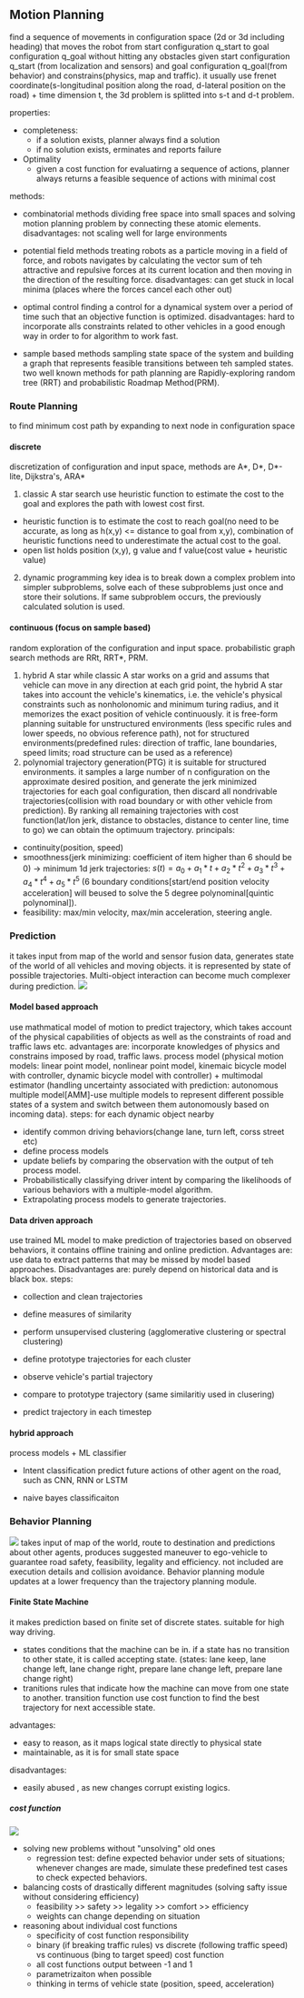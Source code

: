 ## Motion Planning
find a sequence of movements in configuration space (2d or 3d including heading) that moves the robot from start configuration q_start to goal configuration q_goal without hitting any obstacles given start configuration q_start (from localization and sensors) and goal configuration q_goal(from behavior) and constrains(physics, map and traffic). 
it usually use frenet coordinate(s-longitudinal position along the road, d-lateral position on the road) + time dimension t, the 3d problem is splitted into s-t and d-t problem.

properties:
- completeness: 
    - if a solution exists, planner always find a solution
    - if no solution exists, erminates and reports failure
- Optimality
    - given a cost function for evaluatirng a sequence of actions, planner always returns a feasible sequence of actions with minimal cost

methods:
- combinatorial methods
dividing free space into small spaces and solving motion planning problem by connecting these atomic elements. disadvantages: not scaling well for large environments

- potential field methods
treating robots as a particle moving in a field of force, and robots navigates by calculating the vector sum of teh attractive and repulsive forces at its current location and then moving in the direction of the resulting force. disadvantages: can get stuck in local minima (places where the forces cancel each other out)

- optimal control
finding a control for a dynamical system over a period of time such that an objective function is optimized. disadvantages: hard to incorporate alls constraints related to other vehicles in a good enough way in order to for algorithm to work fast.

- sample based methods
sampling state space of the system and building a graph that represents feasible transitions between teh sampled states. two well known methods for path planning are Rapidly-exploring random tree (RRT) and probabilistic Roadmap Method(PRM).

### Route Planning
to find minimum cost path by expanding to next node in configuration space
#### discrete 
discretization of configuration and input space, methods are A*, D*, D*-lite, Dijkstra's, ARA*
1) classic A star search 
use heuristic function to estimate the cost to the goal and explores the path with lowest cost first.
- heuristic function is to estimate the cost to reach goal(no need to be accurate, as long as h(x,y) <= distance to goal from x,y), combination of heuristic functions need to underestimate the actual cost to the goal.
- open list holds position (x,y), g value and f value(cost value + heuristic value)

2) dynamic programming
key idea is to break down a complex problem into simpler subproblems, solve each of these subproblems just once and store their solutions. If same subproblem occurs, the previously calculated solution is used.

#### continuous (focus on sample based)
random exploration of the configuration and input space. probabilistic graph search methods are RRt, RRT*, PRM.
1) hybrid A star 
while classic A star works on a grid and assums that vehicle can move in any direction at each grid point, the hybrid A star takes into account the vehicle's kinematics, i.e. the vehicle's physical constraints such as nonholonomic and minimum turing radius, and it memorizes the exact position of vehicle continuously. it is free-form planning suitable for unstructured environments (less specific rules and lower speeds, no obvious reference path), not for structured environments(predefined rules: direction of traffic, lane boundaries, speed limits; road structure can be used as a reference)
2) polynomial trajectory generation(PTG)
it is suitable for structured environments. it samples a large number of n configuration on the approximate desired position, and generate the jerk minimized trajectories for each goal configuration, then discard all nondrivable trajectories(collision with road boundary or with other vehicle from prediction). By ranking all remaining trajectories with cost function(lat/lon jerk, distance to obstacles, distance to center line, time to go) we can obtain the optimuum trajectory.
principals:
- continuity(position, speed)
- smoothness(jerk minimizing: coefficient of item higher than 6 should be 0) -> minimum 1d jerk trajectories: $s(t)=a_0+a_1*t+a_2*t^2+a_3*t^3+a_4*t^4+a_5*t^5$ (6 boundary conditions[start/end position velocity acceleration] will beused to solve the 5 degree polynominal[quintic polynominal]).
- feasibility: max/min velocity, max/min acceleration, steering angle.




### Prediction
it takes input from map of the world and sensor fusion data, generates state of the world of all vehicles and moving objects. it is represented by state of possible trajectories. Multi-object interaction can become much complexer during prediction.
![](../../docs/img/prediction.PNG)

#### Model based approach
use mathmatical model of motion to predict trajectory, which takes account of the physical capabilities of objects as well as the constraints of road and traffic laws etc. advantages are: incorporate knowledges of physics and constrains imposed by road, traffic laws.
process model (physical motion models: linear point model, nonlinear point model, kinemaic bicycle model with controller, dynamic bicycle model with controller) + multimodal estimator (handling uncertainty associated with prediction: autonomous multiple model[AMM]-use multiple models to represent different possible states of a system and switch between them autonomously based on incoming data).
steps: for each dynamic object nearby
- identify common driving behaviors(change lane, turn left, corss street etc)
- define process models
- update beliefs by comparing the observation with the output of teh process model.
- Probabilistically classifying driver intent by comparing the likelihoods of various behaviors with a multiple-model algorithm.
- Extrapolating process models to generate trajectories.

#### Data driven approach
use trained ML model to make prediction of trajectories based on observed behaviors, it contains offline training and online prediction. Advantages are: use data to extract patterns that may be missed by model based approaches. Disadvantages are: purely depend on historical data and is black box.
steps:
- collection and clean trajectories
- define measures of similarity
- perform unsupervised clustering (agglomerative clustering or spectral clustering)
- define prototype trajectories for each cluster

- observe vehicle's partial trajectory
- compare to prototype trajectory (same similaritiy used in clusering)
- predict trajectory in each timestep

#### hybrid approach
process models + ML classifier

- Intent classification
predict future actions of other agent on the road, such as CNN, RNN or LSTM

- naive bayes classificaiton

### Behavior Planning
![](../../docs/img/behavior_planning.PNG)
takes input of map of the world, route to destination and predictions about other agents, produces suggested maneuver to ego-vehicle to guarantee road safety, feasibility, legality and efficiency. not included are execution details and collision avoidance.
Behavior planning module updates at a lower frequency than the trajectory planning module.

#### Finite State Machine
it makes prediction based on finite set of discrete states. suitable for high way driving.
- states
conditions that the machine can be in. if a state has no transition to other state, it is called accepting state.
(states: lane keep, lane change left, lane change right, prepare lane change left, prepare lane change right)
- tranitions
rules that indicate how the machine can move from one state to another. transition function use cost function to find the best trajectory for next accessible state.

advantages:
- easy to reason, as it maps logical state directly to physical state
- maintainable, as it is for small state space

disadvantages:
- easily abused , as new changes corrupt existing logics.

##### cost function
![](../../docs/img/cost_func.PNG)
- solving new problems without "unsolving" old ones
    - regression test: define expected behavior under sets of situations; whenever changes are made, simulate these predefined test cases to check expected behaviors.
- balancing costs of drastically different magnitudes (solving safty issue without considering efficiency)
    - feasibility >> safety >> legality >> comfort >> efficiency
    - weights can change depending on situation
- reasoning about individual cost functions
    - specificity of cost function responsibility
    - binary (if breaking traffic rules) vs discrete (following traffic speed) vs continuous (bing to target speed) cost function
    - all cost functions output between -1 and 1
    - parametrizaiton when possible
    - thinking in terms of vehicle state (position, speed, acceleration)


